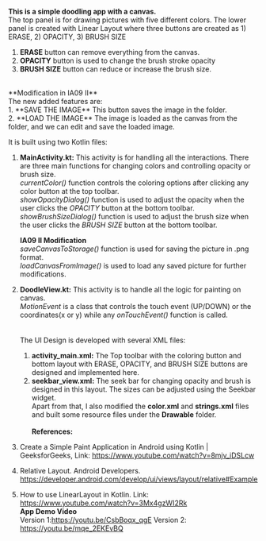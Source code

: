 **This is a simple doodling app with a canvas.** <br/>
The top panel is for drawing pictures with five different colors. 
The lower panel is created with Linear Layout where three buttons are created as 1) ERASE, 2) OPACITY, 3) BRUSH SIZE <br/>
1. **ERASE** button can remove everything from the canvas.
2. **OPACITY** button is used to change the brush stroke opacity
3. **BRUSH SIZE** button can reduce or increase the brush size.
<br/>
**Modification in IA09 II**
<br/>
The new added features are:
<br/>
1. **SAVE THE IMAGE** This button saves the image in the folder. <br/>
2. **LOAD THE IMAGE** The image is loaded as the canvas from the folder, and we can edit and save the loaded image. <br/>

It is built using two Kotlin files:<br/>
1. **MainActivity.kt:**
   This activity is for handling all the interactions. There are three main functions for changing colors and controlling opacity or brush size.<br/>
   *currentColor()* function controls the coloring options after clicking any color button at the top toolbar. <br/>
   *showOpacityDialog()* function is used to adjust the opacity when the user clicks the *OPACITY* button at the bottom toolbar. <br/>
   *showBrushSizeDialog()* function is used to adjust the brush size when the user clicks the *BRUSH SIZE* button at the bottom toolbar. <br/>

   **IA09 II Modification** <br/>
   *saveCanvasToStorage()* function is used for saving the picture in .png format.<br/>
   *loadCanvasFromImage()* is used to load any saved picture for further modifications.<br/>
3. **DoodleView.kt:**
   This activity is to handle all the logic for painting on canvas.<br/>
   *MotionEvent* is a class that controls the touch event (UP/DOWN) or the coordinates(x or y) while any *onTouchEvent()* function is called. <br/>
   <br/>
   <br/>
  The UI Design is developed with several XML files:
   1. **activity_main.xml:** The Top toolbar with the coloring button and bottom layout with ERASE, OPACITY, and BRUSH SIZE buttons are designed and implemented here. <br/>
   2. **seekbar_view.xml:** The seek bar for changing opacity and brush is designed in this layout. The sizes can be adjusted using the Seekbar widget.<br/>
  Apart from that, I also modified the **color.xml** and **strings.xml** files and built some resource files under the **Drawable** folder. 
  <br/><br/>
**References:**
  1. Create a Simple Paint Application in Android using Kotlin | GeeksforGeeks, Link: https://www.youtube.com/watch?v=8mjv_iDSLcw
  2. Relative Layout. Android Developers. https://developer.android.com/develop/ui/views/layout/relative#Example
  3. How to use LinearLayout in Kotlin. Link: https://www.youtube.com/watch?v=3Mx4gzWI2Rk
     <br/>
**App Demo Video** <br/>
Version 1:https://youtu.be/CsbBoqx_qgE 
Version 2: https://youtu.be/mqe_2EKEvBQ
